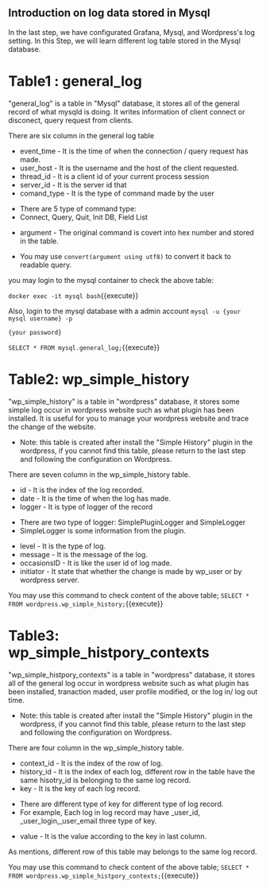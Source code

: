 ## Introduction on log data stored in Mysql

In the last step, we have configurated Grafana, Mysql, and Wordpress's log setting.
In this Step, we will learn different log table stored in the Mysql database.

# Table1 : general_log
"general_log" is a table in "Mysql" database, it stores all of the general record of what mysqld is doing. It writes information of client connect or disconect, query request from clients.

There are six column in the general log table
* event_time - It is the time of when the connection / query request has made.
* user_host - It is the username and the host of the client requested.
* thread_id - It is a client id of your current process session
* server_id - It is the server id that 
* comand_type - It is the type of command made by the user
- There are 5 type of command type:
- Connect, Query, Quit, Init DB, Field List 
* argument - The original command is covert into hex number and stored in the table. 
- You may use `convert(argument using utf8)` to convert it back to readable query.

you may login to the mysql container to check the above table:

`docker exec -it mysql bash`{{execute}}

Also, login to the mysql database with a admin account
`mysql -u {your mysql username} -p`

`{your password}`

`SELECT * FROM mysql.general_log;`{{execute}}


# Table2: wp_simple_history
"wp_simple_history" is a table in "wordpress" database, it stores some simple log occur in wordpress website such as what plugin has been installed.
It is useful for you to manage your wordpress website and trace the change of the website.

- Note: this table is created after install the "Simple History" plugin in the wordpress, if you cannot find this table, please return to the last step and following the configuration on Wordpress.

There are seven column in the wp_simple_history table.
* id - It is the index of the log recorded.
* date - It is the time of when the log has made. 
* logger - It is type of logger of the record 
- There are two type of logger: SimplePluginLogger and SimpleLogger 
- SimpleLogger is some information from the plugin.
* level - It is the type of log.
* message - It is the message of the log.
* occasionsID - It is like the user id of log made.
* initiator - It state that whether the change is made by wp_user or by wordpress server.

You may use this command to check content of the above table;
`SELECT * FROM wordpress.wp_simple_history;`{{execute}}


# Table3: wp_simple_histpory_contexts
"wp_simple_histpory_contexts" is a table in "wordpress" database, it stores all of the general log occur in wordpress website such as what plugin has been installed, tranaction maded, user profile modified, or the log in/ log out time.

- Note: this table is created after install the "Simple History" plugin in the wordpress, if you cannot find this table, please return to the last step and following the configuration on Wordpress.

There are four column in the wp_simple_history table.
* context_id - It is the index of the row of log.
* history_id - It is the index of each log, different row in the table have the same hisotry_id is belonging to the same log record.
* key - It is the key of each log record.
- There are different type of key for different type of log record.
- For example, Each log in log record may have _user_id, _user_login,_user_email three type of key. 
* value - It is the value according to the key in last column.

As mentions, different row of this table may belongs to the same log record.

You may use this command to check content of the above table;
`SELECT * FROM wordpress.wp_simple_histpory_contexts;`{{execute}}
